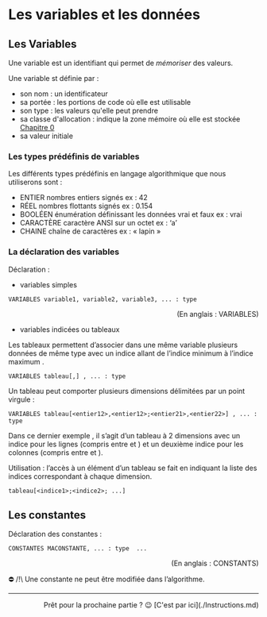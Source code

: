 # Les variables et les données

## Les Variables
Une variable est un identifiant qui permet de *mémoriser* des valeurs.

Une variable st définie par : 
* son nom : un identificateur
* sa portée : les portions de code où elle est utilisable
* son type : les valeurs qu'elle peut prendre
* sa classe d'allocation : indique la zone mémoire où elle est stockée [Chapitre 0](./NotionDeBase.md)
* sa valeur initiale
  

### Les types prédéfinis de variables 

Les différents types prédéfinis en langage algorithmique que nous utiliserons sont :
* ENTIER	nombres entiers signés ex :	42
* RÉEL	nombres flottants signés ex : 0.154
* BOOLÉEN	énumération définissant les données vrai et faux ex :	vrai
* CARACTÈRE	caractère ANSI sur un octet	ex : ‘a’
* CHAINE	chaîne de caractères ex : « lapin »


### La déclaration des variables

Déclaration :

- variables simples

```
VARIABLES variable1, variable2, variable3, ... : type
```
<p align="right">(En anglais : VARIABLES)</p>

- variables indicées ou tableaux

Les tableaux permettent d’associer dans une même variable plusieurs données de même type avec un indice allant de l’indice minimum <entier1> à l’indice maximum <entier2>.

```
VARIABLES tableau[,] , ... : type
```

Un tableau peut comporter plusieurs dimensions délimitées par un point virgule :

```
VARIABLES tableau[<entier12>,<entier12>;<entier21>,<entier22>] , ... : type
```

Dans ce dernier exemple , il s’agit d’un tableau à 2 dimensions avec un indice pour les lignes (compris entre <entier11> et <entier12>) et un deuxième indice pour les colonnes (compris entre <entier21> et <entier22>).

Utilisation : l’accès à un élément d’un tableau se fait en indiquant la liste des indices correspondant à chaque dimension.

```
tableau[<indice1>;<indice2>; ...]
```


## Les constantes

Déclaration des constantes :

```
CONSTANTES MACONSTANTE, ... : type  ...
```
<p align="right">(En anglais : CONSTANTS)</p>

⛔ /!\ Une constante ne peut être modifiée dans l’algorithme.

----

<p align="right">Prêt pour la prochaine partie ? 😉 [C'est par ici](./Instructions.md)</p>

